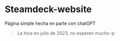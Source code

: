 # Steamdeck-website

Página simple hecha en parte con chatGPT 

> La hice en julio de 2023, no esperen mucho :p 
